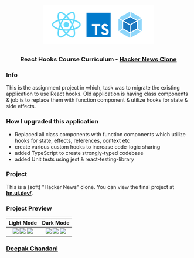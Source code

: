 <h1 align="center">  
    <img
      src="./images/banner.png"
      alt="ReactJS TypeScript" width="300" />  
  <br />
</h1>

<h3 align="center">React Hooks Course Curriculum - <a href="http://hn.ui.dev/">Hacker News Clone</a></h3>

### Info

This is the assignment project in which, task was to migrate the existing application to use React hooks.
Old application is having class components & job is to replace them with function component & utilize hooks for state & side effects. 

### How I upgraded this application
- Replaced all class components with function components which utilize hooks for state, effects, references, context etc
- create various custom hooks to increase code-logic sharing
- added TypeScript to create strongly-typed codebase
- added Unit tests using jest & react-testing-library
 
### Project

This is a (soft) "Hacker News" clone. You can view the final project at __[hn.ui.dev/](http://hn.ui.dev/)__. 


### Project Preview

Light Mode          |  Dark Mode
:-------------------------:|:-------------------------:
![](https://user-images.githubusercontent.com/2933430/55523754-c1775200-5647-11e9-9394-387cd49a012c.png) ![](https://user-images.githubusercontent.com/2933430/55523752-c0debb80-5647-11e9-91e0-cd2dd38b3255.png) ![](https://user-images.githubusercontent.com/2933430/55523749-c0debb80-5647-11e9-9575-80262d951938.png) |  ![](https://user-images.githubusercontent.com/2933430/55523751-c0debb80-5647-11e9-865e-fc829b2566f8.png) ![](https://user-images.githubusercontent.com/2933430/55523753-c1775200-5647-11e9-8230-db5ea02e7333.png) ![](https://user-images.githubusercontent.com/2933430/55523750-c0debb80-5647-11e9-835b-79530775d1b9.png)

### [Deepak Chandani](https://radiant-sands-51546.herokuapp.com/profile/deepak.chandani)
